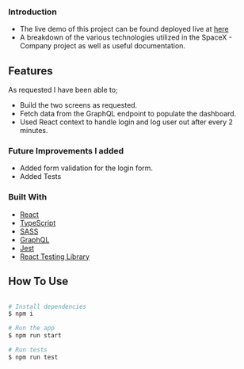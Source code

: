 ### Introduction

- The live demo of this project can be found deployed live at [here](https://spacex-company.vercel.app/)
- A breakdown of the various technologies utilized in the SpaceX - Company project as well as useful documentation.

## Features

As requested I have been able to;

- Build the two screens as requested.
- Fetch data from the GraphQL endpoint to populate the dashboard.
- Used React context to handle login and log user out after every 2 minutes.

### Future Improvements I added
- Added form validation for the login form.
- Added Tests

### Built With

- [React](https://reactjs.org/)
- [TypeScript](https://www.typescriptlang.org/)
- [SASS](https://sass-lang.com/)
- [GraphQL](https://graphql.org)
- [Jest](https://jestjs.io/)
- [React Testing Library](https://testing-library.com/docs/react-testing-library/intro/)


## How To Use

```bash

# Install dependencies
$ npm i

# Run the app
$ npm run start

# Run tests
$ npm run test
```